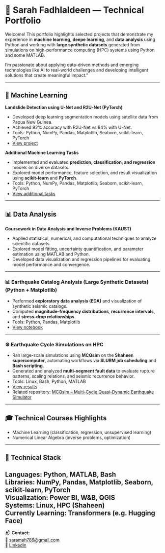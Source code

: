 # 🌟 Sarah Fadhlaldeen — Technical Portfolio

Welcome! This portfolio highlights selected projects that demonstrate my experience in **machine learning**, **deepe learning**, and **data analysis** using Python and working with **large synthetic datasets** generated from simulations on high-performance computing (HPC) systems using Python and some MATLAB.

I’m passionate about applying data-driven methods and emerging technologies like AI to real-world challenges and developing intelligent solutions that create meaningful impact."

---

## 🧠 Machine Learning
**Landslide Detection using U-Net and R2U-Net (PyTorch)**  
- Developed deep learning segmentation models using satellite data from Papua New Guinea.  
- Achieved 92% accuracy with R2U-Net vs 84% with U-Net.
- Tools: Python, NumPy, Pandas, Matplotlib, Seaborn, scikit-learn, PyTorch    
- [View project](./Machine-Learning-Projects/Landslide_Prediction_UNet.ipynb)

**Additional Machine Learning Tasks**  
- Implemented and evaluated **prediction, classification, and regression** models on diverse datasets.  
- Explored model performance, feature selection, and result visualization using **scikit-learn** and **PyTorch**.
- Tools: Python, NumPy, Pandas, Matplotlib, Seaborn, scikit-learn, PyTorch 
- [View additional tasks](./Machine-Learning-Projects/Tasks/)

---

## 📊 Data Analysis 

**Coursework in Data Analysis and Inverse Problems (KAUST)**  
- Applied statistical, numerical, and computational techniques to analyze scientific datasets.  
- Explored model fitting, uncertainty quantification, and parameter estimation using MATLAB and Python.  
- Developed data visualization and regression pipelines for evaluating model performance and convergence.

---

### 📊 Earthquake Catalog Analysis (Large Synthetic Datasets) (Python + Matplotlib)
- Performed **exploratory data analysis (EDA)** and visualization of synthetic seismic catalogs.  
- Computed **magnitude–frequency distributions**, **recurrence intervals**, and **stress-drop relationships**.  
- Tools: Python, Pandas, Matplotlib  
- [View notebook](./Data-Analysis-Projects/Earthquake_Catalog_Analysis.ipynb)

---

### ⚙️ Earthquake Cycle Simulations on HPC
- Ran large-scale simulations using **MCQsim** on the **Shaheen supercomputer**, automating workflows via **SLURM job scheduling** and **Bash scripting**.  
- Generated and analyzed **multi-segment fault data** to evaluate rupture patterns, scaling relations, and seismic recurrence behavior.  
- Tools: Linux, Bash, Python, MATLAB  
- [View results](./HPC-Simulation-Work/MCQsim_Plots)  
- Related repository: [MCQsim – Multi-Cycle Quasi-Dynamic Earthquake Simulator](https://github.com/kaust-geomechanics/MCQsim)

---

## 🎓 Technical Courses Highlights
- Machine Learning (classification, regression, unsupervised learning)
- Numerical Linear Algebra (inverse problems, optimization)

---

## 🧰 Technical Stack
**Languages:** Python, MATLAB, Bash  
**Libraries:** NumPy, Pandas, Matplotlib, Seaborn, scikit-learn, PyTorch  
**Visualization:** Power BI, W&B, QGIS  
**Systems:** Linux, HPC (Shaheen)  
**Currently Learning:** Transformers (e.g. Hugging Face)
---

📬 **Contact:**  
📧 [saramah786@gmail.com](mailto:saramah786@gmail.com)  
🔗 [LinkedIn](https://www.linkedin.com/in/sarah-fadhlaldeen)
